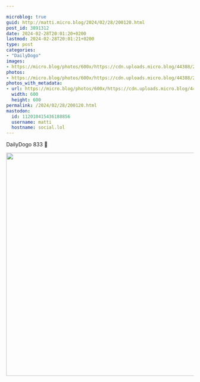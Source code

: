 ```yaml
---

microblog: true
guid: http://matti.micro.blog/2024/02/28/200120.html
post_id: 3891312
date: 2024-02-28T20:01:20+0200
lastmod: 2024-02-28T20:01:21+0200
type: post
categories:
- "DailyDogo"
images:
- https://micro.blog/photos/600x/https://cdn.uploads.micro.blog/44388/2024/3ddccd33eeca4391b4ca5b97e4e08495.jpg
photos:
- https://micro.blog/photos/600x/https://cdn.uploads.micro.blog/44388/2024/3ddccd33eeca4391b4ca5b97e4e08495.jpg
photos_with_metadata:
- url: https://micro.blog/photos/600x/https://cdn.uploads.micro.blog/44388/2024/3ddccd33eeca4391b4ca5b97e4e08495.jpg
  width: 600
  height: 600
permalink: /2024/02/28/200120.html
mastodon:
  id: 112010415436188856
  username: matti
  hostname: social.lol
---
```

DailyDogo 833 🐶

<img src="/media/uploads/2024/3ddccd33eeca4391b4ca5b97e4e08495.jpg" width="600" height="600" alt="" />
